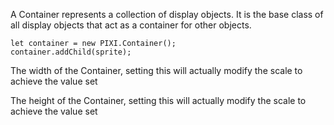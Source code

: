 

<p>A Container represents a collection of display objects.
It is the base class of all display objects that act as a container for other objects.</p>
<pre class="prettyprint source lang-js"><code>let container = new PIXI.Container();
container.addChild(sprite);</code></pre>



<div class="pixi-prop">

<p>The width of the Container, setting this will actually modify the scale to achieve the value set</p>
</div>

<div class="pixi-prop">

<p>The height of the Container, setting this will actually modify the scale to achieve the value set</p>
</div>
